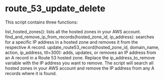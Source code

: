 # route_53_update_delete

 This script contains three functions:

list_hosted_zones(): lists all the hosted zones in your AWS account.
find_and_remove_ip_from_records(hosted_zone_id, ip_address): searches for a specific IP address in a hosted zone and removes it from the respective A record.
update_route53_record(hosted_zone_id, domain_name, action, ip_address, ttl=300): adds, updates, or removes an IP address from an A record in a Route 53 hosted zone.
Replace the ip_address_to_remove variable with the IP address you want to remove. The script will search all hosted zones in your AWS account and remove the IP address from any A records where it is found.
